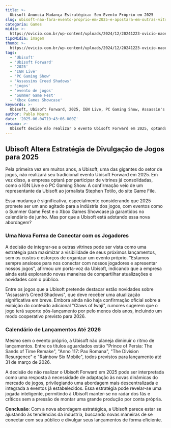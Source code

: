 ```yaml
---
title: >-
  Ubisoft Anuncia Mudança Estratégica: Sem Evento Próprio em 2025
slug: ubisoft-nao-fara-evento-proprio-em-2025-e-apostara-em-outras-vitrines
categoria: Games
midia: >-
  https://ovicio.com.br/wp-content/uploads/2024/12/20241223-ovicio-naoe-ubisoft-shadows.webp
tipoMidia: imagem
thumb: >-
  https://ovicio.com.br/wp-content/uploads/2024/12/20241223-ovicio-naoe-ubisoft-shadows.webp
tags:
  - 'Ubisoft'
  - 'Ubisoft Forward'
  - '2025'
  - 'IGN Live'
  - 'PC Gaming Show'
  - 'Assassins Creed Shadows'
  - 'jogos'
  - 'evento de jogos'
  - 'Summer Game Fest'
  - 'Xbox Games Showcase'
keywords: >-
  Ubisoft, Ubisoft Forward, 2025, IGN Live, PC Gaming Show, Assassin's Creed Shadows, jogos, evento de jogos, Summer Game Fest, Xbox Games Showcase
author: Pablo Moura
data: '2025-06-04T19:43:06.000Z'
resumo: >-
  Ubisoft decide não realizar o evento Ubisoft Forward em 2025, optando por integrar-se a vitrines já estabelecidas. A mudança visa otimizar a divulgação de seus jogos em meio a um calendário repleto de eventos.
---
```


## Ubisoft Altera Estratégia de Divulgação de Jogos para 2025

Pela primeira vez em muitos anos, a Ubisoft, uma das gigantes do setor de jogos, não realizará seu tradicional evento Ubisoft Forward em 2025. Em vez disso, a empresa optará por participar de vitrines já consolidadas, como o IGN Live e o PC Gaming Show. A confirmação veio de um representante da Ubisoft ao jornalista Stephen Totilo, do site Game File.

Essa mudança é significativa, especialmente considerando que 2025 promete ser um ano agitado para a indústria dos jogos, com eventos como o Summer Game Fest e o Xbox Games Showcase já garantidos no calendário de junho. Mas por que a Ubisoft está adotando essa nova abordagem?

### Uma Nova Forma de Conectar com os Jogadores

A decisão de integrar-se a outras vitrines pode ser vista como uma estratégia para maximizar a visibilidade de seus próximos lançamentos, sem os custos e esforços de organizar um evento próprio. "Estamos sempre ansiosos para nos conectar com nossos jogadores e apresentar nossos jogos", afirmou um porta-voz da Ubisoft, indicando que a empresa ainda está explorando novas maneiras de compartilhar atualizações e novidades com o público.

Entre os jogos que a Ubisoft pretende destacar estão novidades sobre "Assassin’s Creed Shadows", que deve receber uma atualização significativa em breve. Embora ainda não haja confirmação oficial sobre a exibição do conteúdo adicional "Claws of Iwaji", rumores sugerem que o jogo terá suporte pós-lançamento por pelo menos dois anos, incluindo um modo cooperativo previsto para 2026.

### Calendário de Lançamentos Até 2026

Mesmo sem o evento próprio, a Ubisoft não planeja diminuir o ritmo de lançamentos. Entre os títulos aguardados estão "Prince of Persia: The Sands of Time Remake", "Anno 117: Pax Romana", "The Division Resurgence" e "Rainbow Six Mobile", todos previstos para lançamento até 31 de março de 2026.

A decisão de não realizar o Ubisoft Forward em 2025 pode ser interpretada como uma resposta à necessidade de adaptação às novas dinâmicas do mercado de jogos, privilegiando uma abordagem mais descentralizada e integrada a eventos já estabelecidos. Essa estratégia pode revelar-se uma jogada inteligente, permitindo à Ubisoft manter-se no radar dos fãs e críticos sem a pressão de montar uma grande produção por conta própria.

**Conclusão**: Com a nova abordagem estratégica, a Ubisoft parece estar se ajustando às tendências da indústria, buscando novas maneiras de se conectar com seu público e divulgar seus lançamentos de forma eficiente.
